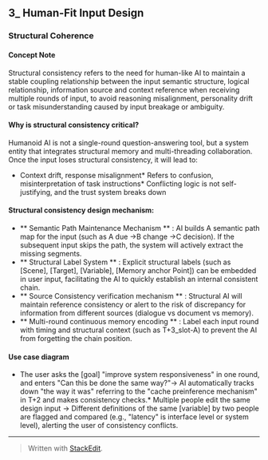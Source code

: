 ﻿## 3\_ Human-Fit Input Design

### Structural Coherence
#### Concept Note
Structural consistency refers to the need for human-like AI to maintain a stable coupling relationship between the input semantic structure, logical relationship, information source and context reference when receiving multiple rounds of input, to avoid reasoning misalignment, personality drift or task misunderstanding caused by input breakage or ambiguity.

#### Why is structural consistency critical?
Humanoid AI is not a single-round question-answering tool, but a system entity that integrates structural memory and multi-threading collaboration. Once the input loses structural consistency, it will lead to:

* Context drift, response misalignment* Refers to confusion, misinterpretation of task instructions* Conflicting logic is not self-justifying, and the trust system breaks down
#### Structural consistency design mechanism:
* ** Semantic Path Maintenance Mechanism ** : AI builds A semantic path map for the input (such as A due →B change →C decision). If the subsequent input skips the path, the system will actively extract the missing segments.
* ** Structural Label System ** : Explicit structural labels (such as [Scene], [Target], [Variable], [Memory anchor Point]) can be embedded in user input, facilitating the AI to quickly establish an internal consistent chain.
* ** Source Consistency verification mechanism ** : Structural AI will maintain reference consistency or alert to the risk of discrepancy for information from different sources (dialogue vs document vs memory).
* ** Multi-round continuous memory encoding ** : Label each input round with timing and structural context (such as T+3\_slot-A) to prevent the AI from forgetting the chain position.

#### Use case diagram
* The user asks the [goal] "improve system responsiveness" in one round, and enters "Can this be done the same way?"→ AI automatically tracks down "the way it was" referring to the "cache preinference mechanism" in T+2 and makes consistency checks.* Multiple people edit the same design input → Different definitions of the same [variable] by two people are flagged and compared (e.g., "latency" is interface level or system level), alerting the user of consistency conflicts.

---


> Written with [StackEdit](https://stackedit.io/).
